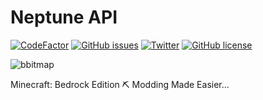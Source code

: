 # Neptune API


[![CodeFactor](https://www.codefactor.io/repository/github/retr0cube/neptune_api/badge?s=3f25710169050d483efe0bdb36882f808fb2f5de)](https://www.codefactor.io/repository/github/retr0cube/neptune_api) [![GitHub issues](https://img.shields.io/github/issues/retr0cube/neptune_api.git)](https://github.com/retr0cube/neptune_api.git/issues) [![Twitter](https://img.shields.io/twitter/url?style=social&url=https%3A%2F%2Ftwitter.com%2FPillagerThe%2F)](https://twitter.com/intent/tweet?text=Wow:&url=https%3A%2F%2Fgithub.com%2Fretr0cube%2Fneptune_api.git) [![GitHub license](https://img.shields.io/github/license/retr0cube/neptune_api.git)](https://github.com/retr0cube/neptune_api.git)

![bbitmap](https://user-images.githubusercontent.com/61835816/116114564-ff20fa80-a6a8-11eb-8b30-a48b5eb68522.png)

Minecraft: Bedrock Edition ⛏ Modding Made Easier...
